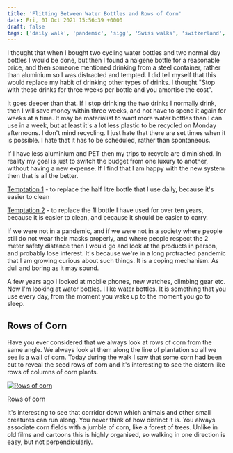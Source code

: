 ```yaml
---
title: 'Flitting Between Water Bottles and Rows of Corn'
date: Fri, 01 Oct 2021 15:56:39 +0000
draft: false
tags: ['daily walk', 'pandemic', 'sigg', 'Swiss walks', 'switzerland', 'water bottles']
---
```


I thought that when I bought two cycling water bottles and two normal day bottles I would be done, but then I found a nalgene bottle for a reasonable price, and then someone mentioned drinking from a steel container, rather than aluminium so I was distracted and tempted. I did tell myself that this would replace my habit of drinking other types of drinks. I thought "Stop with these drinks for three weeks per bottle and you amortise the cost".

It goes deeper than that. If I stop drinking the two drinks I normally drink, then I will save money within three weeks, and not have to spend it again for weeks at a time. It may be materialist to want more water bottles than I can use in a week, but at least it's a lot less plastic to be recycled on Monday afternoons. I don't mind recycling. I just hate that there are set times when it is possible. I hate that it has to be scheduled, rather than spontaneous.

If I have less aluminium and PET then my trips to recycle are diminished. In reality my goal is just to switch the budget from one luxury to another, without having a new expense. If I find that I am happy with the new system then that is all the better.

[Temptation 1](https://sigg.com/ch/original/?___from_store=en) - to replace the half litre bottle that I use daily, because it's easier to clean

[Temptation 2](https://sigg.com/ch-en/water-bottle-shield-one-brushed-1-0-l/) - to replace the 1l bottle I have used for over ten years, because it is easier to clean, and because it should be easier to carry.

If we were not in a pandemic, and if we were not in a society where people still do not wear their masks properly, and where people respect the 2 meter safety distance then I would go and look at the products in person, and probably lose interest. It's because we're in a long protracted pandemic that I am growing curious about such things. It is a coping mechanism. As dull and boring as it may sound.

A few years ago I looked at mobile phones, new watches, climbing gear etc. Now I'm looking at water bottles. I like water bottles. It is something that you use every day, from the moment you wake up to the moment you go to sleep.

Rows of Corn
------------

Have you ever considered that we always look at rows of corn from the same angle. We always look at them along the line of plantation so all we see is a wall of corn. Today during the walk I saw that some corn had been cut to reveal the seed rows of corn and it's interesting to see the cistern like rows of columns of corn plants.

[![Rows of corn](https://www.main-vision.com/richard/blog/wp-content/uploads/2021/10/img_9129-768x1024.jpg)](https://www.main-vision.com/richard/blog/wp-content/uploads/2021/10/img_9129-scaled.jpg)

Rows of corn

It's interesting to see that corridor down which animals and other small creatures can run along. You never think of how distinct it is. You always associate corn fields with a jumble of corn, like a forest of trees. Unlike in old films and cartoons this is highly organised, so walking in one direction is easy, but not perpendicularly.